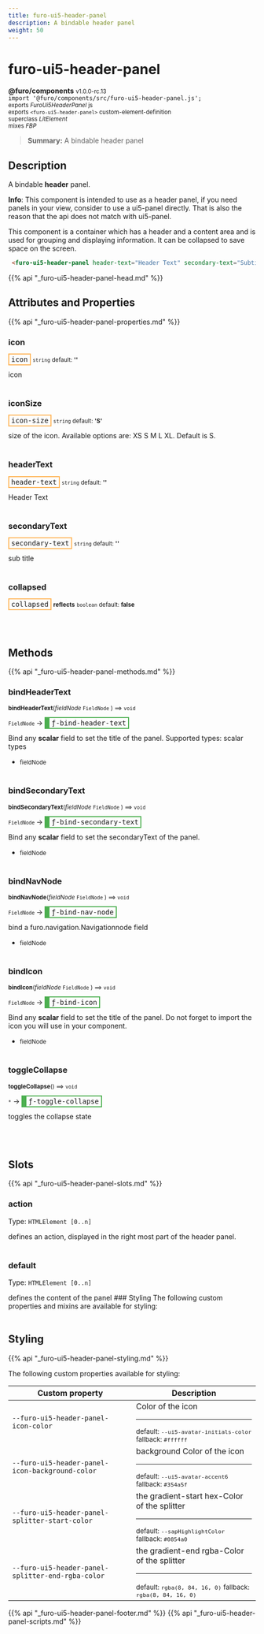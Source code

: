 ```yaml
---
title: furo-ui5-header-panel
description: A bindable header panel
weight: 50
---
```


# furo-ui5-header-panel
**@furo/components** <small>v1.0.0-rc.13</small>
<br>`import '@furo/components/src/furo-ui5-header-panel.js';`<small>
<br>exports *FuroUi5HeaderPanel* js
<br>exports `<furo-ui5-header-panel>` custom-element-definition
<br>superclass *LitElement*
<br> mixes *FBP*</small>

> **Summary:** A bindable header panel

## Description

A bindable **header** panel.

**Info**: This component is intended to use as a header panel, if you need panels in your view, consider to use
a ui5-panel directly. That is also the reason that the api does not match with ui5-panel.

This component is a container which has a header and a content area and is used for grouping and displaying information.
It can be collapsed to save space on the screen.

```html
 <furo-ui5-header-panel header-text="Header Text" secondary-text="Subtitle Text" icon="task"></furo-ui5-header-panel>
```

{{% api "_furo-ui5-header-panel-head.md" %}}

## Attributes and Properties
{{% api "_furo-ui5-header-panel-properties.md" %}}












### **icon**

<span  style="border-width:2px; border-style: solid;border-color:  rgb(255, 182, 91);font-family:monospace; padding:2px 4px;">icon</span>
<small>`string` default: **&#39;&#39;**</small>

icon
<br><br>

### **iconSize**

<span  style="border-width:2px; border-style: solid;border-color:  rgb(255, 182, 91);font-family:monospace; padding:2px 4px;">icon-size</span>
<small>`string` default: **&#39;S&#39;**</small>

size of the icon. Available options are: XS S M L XL. Default is S.
<br><br>

### **headerText**

<span  style="border-width:2px; border-style: solid;border-color:  rgb(255, 182, 91);font-family:monospace; padding:2px 4px;">header-text</span>
<small>`string` default: **&#39;&#39;**</small>

Header Text
<br><br>

### **secondaryText**

<span  style="border-width:2px; border-style: solid;border-color:  rgb(255, 182, 91);font-family:monospace; padding:2px 4px;">secondary-text</span>
<small>`string` default: **&#39;&#39;**</small>

sub title
<br><br>

### **collapsed**

<span  style="border-width:2px; border-style: solid;border-color:  rgb(255, 182, 91);font-family:monospace; padding:2px 4px;">collapsed</span> <small>**reflects**</small>
<small>`boolean` default: **false**</small>


<br><br>

## Methods
{{% api "_furo-ui5-header-panel-methods.md" %}}


### **bindHeaderText**
<small>**bindHeaderText**(*fieldNode* `FieldNode` ) ⟹ `void`</small>

<small>`FieldNode` </small> →
<span  style="border-width:2px 2px 2px 10px; border-style: solid;border-color:  rgb(76, 175, 80);font-family:monospace; padding:2px 4px;">ƒ-bind-header-text</span>

Bind any **scalar** field to set the title of the panel.
Supported types: scalar types

- <small>fieldNode </small>
<br><br>

### **bindSecondaryText**
<small>**bindSecondaryText**(*fieldNode* `FieldNode` ) ⟹ `void`</small>

<small>`FieldNode` </small> →
<span  style="border-width:2px 2px 2px 10px; border-style: solid;border-color:  rgb(76, 175, 80);font-family:monospace; padding:2px 4px;">ƒ-bind-secondary-text</span>

Bind any **scalar** field to set the secondaryText of the panel.

- <small>fieldNode </small>
<br><br>

### **bindNavNode**
<small>**bindNavNode**(*fieldNode* `FieldNode` ) ⟹ `void`</small>

<small>`FieldNode` </small> →
<span  style="border-width:2px 2px 2px 10px; border-style: solid;border-color:  rgb(76, 175, 80);font-family:monospace; padding:2px 4px;">ƒ-bind-nav-node</span>

bind a furo.navigation.Navigationnode field

- <small>fieldNode </small>
<br><br>

### **bindIcon**
<small>**bindIcon**(*fieldNode* `FieldNode` ) ⟹ `void`</small>

<small>`FieldNode` </small> →
<span  style="border-width:2px 2px 2px 10px; border-style: solid;border-color:  rgb(76, 175, 80);font-family:monospace; padding:2px 4px;">ƒ-bind-icon</span>

Bind any **scalar** field to set the title of the panel.
Do not forget to import the icon you will use in your component.

- <small>fieldNode </small>
<br><br>

### **toggleCollapse**
<small>**toggleCollapse**() ⟹ `void`</small>

<small>`*`</small> →
<span  style="border-width:2px 2px 2px 10px; border-style: solid;border-color:  rgb(76, 175, 80);font-family:monospace; padding:2px 4px;">ƒ-toggle-collapse</span>

toggles the collapse state

<br><br>












## Slots
{{% api "_furo-ui5-header-panel-slots.md" %}}

### **action**
Type: `HTMLElement [0..n]`

defines an action, displayed in the right most part of the header panel.
<br><br>
### **default**
Type: `HTMLElement [0..n]`

defines the content of the panel ### Styling The following custom properties and mixins are available for styling:
<br><br>
## Styling
{{% api "_furo-ui5-header-panel-styling.md" %}}

The following custom properties  available for styling:

Custom property | Description
----------------|-------------
`--furo-ui5-header-panel-icon-color` | Color of the icon <hr> <small>default: `--ui5-avatar-initials-color`</small> <small>fallback: `#ffffff`</small>
`--furo-ui5-header-panel-icon-background-color` | background Color of the icon <hr> <small>default: `--ui5-avatar-accent6`</small> <small>fallback: `#354a5f`</small>
`--furo-ui5-header-panel-splitter-start-color` | the gradient-start hex-Color of the splitter <hr> <small>default: `--sapHighlightColor`</small> <small>fallback: `#0854a0`</small>
`--furo-ui5-header-panel-splitter-end-rgba-color` | the gradient-end rgba-Color of the splitter <hr> <small>default: `rgba(8, 84, 16, 0)`</small> <small>fallback: `rgba(8, 84, 16, 0)`</small>

{{% api "_furo-ui5-header-panel-footer.md" %}}
{{% api "_furo-ui5-header-panel-scripts.md" %}}

